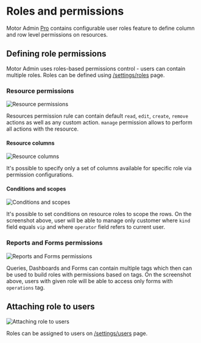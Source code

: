 # Roles and permissions

Motor Admin [Pro](https://www.getmotoradmin.com/pro) contains configurable user roles feature to define column and row level permissions on resources.

## Defining role permissions

Motor Admin uses roles-based permissions control - users can contain multiple roles. Roles can be defined using [/settings/roles](http://localhost:3000/settings/roles) page.

### Resource permissions

![Resource permissions](https://user-images.githubusercontent.com/5418788/169973967-884fa1cd-f3f3-41aa-80bf-4d1fb91ebc46.png)

Resources permission rule can contain default `read`, `edit`, `create`, `remove` actions as well as any custom action. `manage` permission allows to perform all actions with the resource.

#### Resource columns

![Resource columns](https://user-images.githubusercontent.com/5418788/169974082-47090707-106f-4067-ae37-ef53afde4ccf.png)

It's possible to specify only a set of columns available for specific role via permission configurations.

#### Conditions and scopes

![Conditions and scopes](https://user-images.githubusercontent.com/5418788/169974661-e9135b22-434b-4f07-8fc2-3e5b7b69102a.png)

It's possible to set conditions on resource roles to scope the rows. On the screenshot above, user will be able to manage only customer where `kind` field equals `vip` and where `operator` field refers to current user.

### Reports and Forms permissions

![Reports and Forms permissions](https://user-images.githubusercontent.com/5418788/169975662-6df751b2-5154-4808-ad46-32b8a61cc023.png)

Queries, Dashboards and Forms can contain multiple tags which then can be used to build roles with permissions based on tags. On the screenshot above, users with given role will be able to access only forms with `operations` tag.

## Attaching role to users

![Attaching role to users](https://user-images.githubusercontent.com/5418788/169976078-d693f0cd-14a5-4c10-bf58-ff9a7c376079.png)

Roles can be assigned to users on [/settings/users](http://localhost:3000/settings/users) page.
